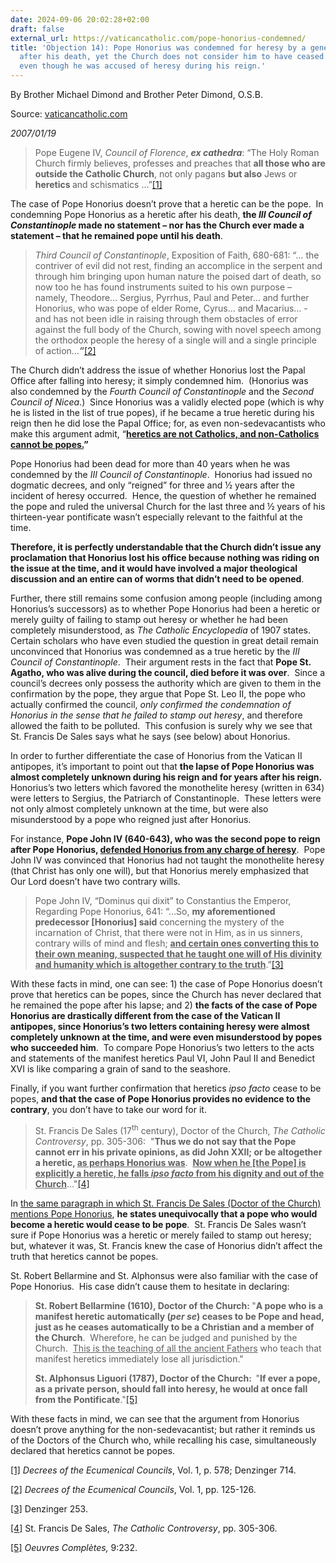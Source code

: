 ```yaml
---
date: 2024-09-06 20:02:28+02:00
draft: false
external_url: https://vaticancatholic.com/pope-honorius-condemned/
title: 'Objection 14): Pope Honorius was condemned for heresy by a general council
  after his death, yet the Church does not consider him to have ceased to be pope,
  even though he was accused of heresy during his reign.'
---
```




By Brother Michael Dimond and Brother Peter Dimond, O.S.B.

Source: [vaticancatholic.com](https://vaticancatholic.com/pope-honorius-condemned/)

*2007/01/19*


<blockquote>
<p>Pope Eugene IV, <em>Council of Florence</em>, <strong><em>ex cathedra</em></strong>: “The Holy Roman Church firmly believes, professes and preaches that <strong>all those who are outside the Catholic Church</strong>, not only pagans <strong>but also</strong> Jews or <strong>heretics </strong>and schismatics …”<a href="#_edn1" name="_ednref1">[1]</a></p>
</blockquote>
<p>The case of Pope Honorius doesn’t prove that a heretic can be the pope.  In condemning Pope Honorius as a heretic after his death, <strong>the <em>III Council of Constantinople</em> made no statement – nor has the Church ever made a statement – that he remained pope until his death</strong>.</p>

<blockquote>
<p><em>Third Council of Constantinople</em>, Exposition of Faith, 680-681: “… the contriver of evil did not rest, finding an accomplice in the serpent and through him bringing upon human nature the poised dart of death, so now too he has found instruments suited to his own purpose – namely, Theodore… Sergius, Pyrrhus, Paul and Peter… and further Honorius, who was pope of elder Rome, Cyrus… and Macarius… - and has not been idle in raising through them obstacles of error against the full body of the Church, sowing with novel speech among the orthodox people the heresy of a single will and a single principle of action…<strong><em>”</em></strong><a href="#_edn2" name="_ednref2">[2]</a></p>
</blockquote>
<p>The Church didn’t address the issue of whether Honorius lost the Papal Office after falling into heresy; it simply condemned him.  (Honorius was also condemned by the <em>Fourth Council of Constantinople</em> and the <em>Second Council of Nicea</em>.)  Since Honorius was a validly elected pope (which is why he is listed in the list of true popes), if he became a true heretic during his reign then he did lose the Papal Office; for, as even non-sedevacantists who make this argument admit, “<strong><u>heretics are not Catholics, and non-Catholics cannot be popes.</u>”  </strong></p>
<p>Pope Honorius had been dead for more than 40 years when he was condemned by the <em>III Council of Constantinople</em>.  Honorius had issued no dogmatic decrees, and only “reigned” for three and ½ years after the incident of heresy occurred.  Hence, the question of whether he remained the pope and ruled the universal Church for the last three and ½ years of his thirteen-year pontificate wasn’t especially relevant to the faithful at the time.</p>
<p><strong>Therefore, it is perfectly understandable that the Church didn’t issue any proclamation that Honorius lost his office because nothing was riding on the issue at the time, and it would have involved a major theological discussion and an entire can of worms that didn’t need to be opened</strong>.</p>
<p>Further, there still remains some confusion among people (including among Honorius’s successors) as to whether Pope Honorius had been a heretic or merely guilty of failing to stamp out heresy or whether he had been completely misunderstood, as <em>The Catholic Encyclopedia</em> of 1907 states.  Certain scholars who have even studied the question in great detail remain unconvinced that Honorius was condemned as a true heretic by the <em>III Council of Constantinople</em>.  Their argument rests in the fact that <strong>Pope St. Agatho, who was alive during the council, died before it was over</strong>.  Since a council’s decrees only possess the authority which are given to them in the confirmation by the pope, they argue that Pope St. Leo II, the pope who actually confirmed the council, <em>only confirmed the condemnation of Honorius in the sense that he failed to stamp out heresy</em>, and therefore allowed the faith to be polluted.  This confusion is surely why we see that St. Francis De Sales says what he says (see below) about Honorius.</p>
<p>In order to further differentiate the case of Honorius from the Vatican II antipopes, it’s important to point out that <strong>the lapse of Pope Honorius was almost completely unknown during his reign and for years after his reign.</strong>  Honorius’s two letters which favored the monothelite heresy (written in 634) were letters to Sergius, the Patriarch of Constantinople.  These letters were not only almost completely unknown at the time, but were also misunderstood by a pope who reigned just after Honorius.</p>
<p>For instance, <strong>Pope John IV (640-643), who was the second pope to reign after Pope Honorius, <u>defended Honorius from any charge of heresy</u></strong>.  Pope John IV was convinced that Honorius had not taught the monothelite heresy (that Christ has only one will), but that Honorius merely emphasized that Our Lord doesn’t have two contrary wills.</p>

<blockquote>
<p>Pope John IV, “Dominus qui dixit” to Constantius the Emperor, Regarding Pope Honorius, 641: “…So, <strong>my aforementioned predecessor [Honorius] said</strong> concerning the mystery of the incarnation of Christ, that there were not in Him, as in us sinners, contrary wills of mind and flesh; <strong><u>and certain ones converting this to their own meaning, suspected that he taught one will of His divinity and humanity which is altogether contrary to the truth</u></strong>.”<a href="#_edn3" name="_ednref3">[3]</a></p>
</blockquote>
<p>With these facts in mind, one can see: 1) the case of Pope Honorius doesn’t prove that heretics can be popes, since the Church has never declared that he remained the pope after his lapse; and 2) <strong>the facts of the case of Pope Honorius are drastically different from the case of the Vatican II antipopes, since Honorius’s two letters containing heresy were almost completely unknown at the time, and were even misunderstood by popes who succeeded him</strong>.  To compare Pope Honorius’s two letters to the acts and statements of the manifest heretics Paul VI, John Paul II and Benedict XVI is like comparing a grain of sand to the seashore.</p>
<p>Finally, if you want further confirmation that heretics <em>ipso facto</em> cease to be popes, <strong>and that the case of Pope Honorius provides no evidence to the contrary</strong>, you don’t have to take our word for it.</p>

<blockquote>
<p>St. Francis De Sales (17<sup>th</sup> century), Doctor of the Church, <em>The Catholic Controversy</em>, pp. 305-306:  "<strong>Thus we do not say that the Pope cannot err in his private opinions, as did John XXII; or be altogether a heretic, <u>as perhaps Honorius was</u></strong>.  <strong><u>Now when he [the Pope] is explicitly a heretic, he falls <em>ipso facto</em> from his dignity and out of the Church</u></strong>..."<a href="#_edn4" name="_ednref4">[4]</a></p>
</blockquote>
<p>In <u>the same paragraph in which St. Francis De Sales (Doctor of the Church) mentions Pope Honorius</u>, <strong>he states unequivocally that a pope who would become a heretic would cease to be pope</strong>.  St. Francis De Sales wasn’t sure if Pope Honorius was a heretic or merely failed to stamp out heresy; but, whatever it was, St. Francis knew the case of Honorius didn’t affect the truth that heretics cannot be popes.</p>
<p>St. Robert Bellarmine and St. Alphonsus were also familiar with the case of Pope Honorius.  His case didn’t cause them to hesitate in declaring:</p>

<blockquote>
<p><strong>St. Robert Bellarmine (1610), Doctor of the Church: </strong>"<strong>A pope who is a manifest heretic automatically (<em>per se</em>) ceases to be Pope and head, just as he ceases automatically to be a Christian and a member of the Church</strong>.  Wherefore, he can be judged and punished by the Church.  <u>This is the teaching of all the ancient Fathers</u> who teach that manifest heretics immediately lose all jurisdiction."</p>
<p><strong>St. Alphonsus Liguori (1787), Doctor of the Church: </strong><strong> </strong>"<strong>If ever a pope, as a private person, should fall into heresy, he would at once fall from the Pontificate</strong>."<a href="#_edn5" name="_ednref5">[5]</a></p>
</blockquote>
<p>With these facts in mind, we can see that the argument from Honorius doesn’t prove anything for the non-sedevacantist; but rather it reminds us of the Doctors of the Church who, while recalling his case, simultaneously declared that heretics cannot be popes.</p>

<div class="footnotes">


<div>
<p><a href="#_ednref1" name="_edn1">[1]</a> <em>Decrees of the Ecumenical Councils</em>, Vol. 1, p. 578; Denzinger 714.</p>

</div>
<div>
<p><a href="#_ednref2" name="_edn2">[2]</a> <em>Decrees of the Ecumenical Councils</em>, Vol. 1, pp. 125-126.</p>

</div>
<div>
<p><a href="#_ednref3" name="_edn3">[3]</a> Denzinger 253.</p>

</div>
<div>
<p><a href="#_ednref4" name="_edn4">[4]</a> St. Francis De Sales, <em>The Catholic Controversy</em>, pp. 305-306.</p>

</div>
<div>
<p><a href="#_ednref5" name="_edn5">[5]</a> <em>Oeuvres Complètes,</em> 9:232.</p>

</div>
